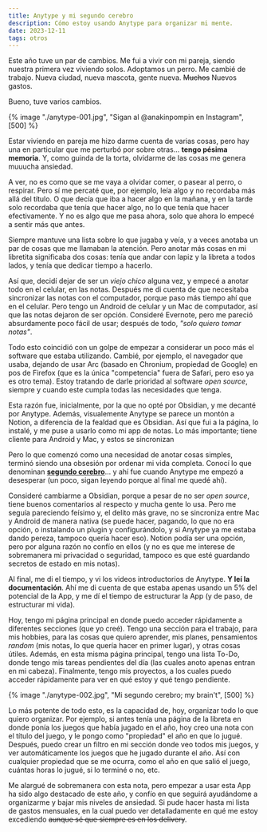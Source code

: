 ```yaml
---
title: Anytype y mi segundo cerebro
description: Cómo estoy usando Anytype para organizar mi mente.
date: 2023-12-11
tags: otros
---
```

Este año tuve un par de cambios. Me fui a vivir con mi pareja, siendo nuestra primera vez viviendo solos. Adoptamos un perro. Me cambié de trabajo. Nueva ciudad, nueva mascota, gente nueva. ~~Muchos~~ Nuevos gastos. 

Bueno, tuve varios cambios.

{% image "./anytype-001.jpg", "Sigan al @anakinpompin en Instagram", [500] %}

Estar viviendo en pareja me hizo darme cuenta de varias cosas, pero hay una en particular que me perturbó por sobre otras... **tengo pésima memoria**. Y, como guinda de la torta, olvidarme de las cosas me genera muuucha ansiedad.

A ver, no es como que se me vaya a olvidar comer, o pasear al perro, o respirar. Pero sí me percaté que, por ejemplo, leía algo y no recordaba más allá del título. O que decía que iba a hacer algo en la mañana, y en la tarde solo recordaba que tenía que hacer algo, no lo que tenía que hacer efectivamente. Y no es algo que me pasa ahora, solo que ahora lo empecé a sentir más que antes.

Siempre mantuve una lista sobre lo que jugaba y veía, y a veces anotaba un par de cosas que me llamaban la atención. Pero anotar más cosas en mi libretita significaba dos cosas: tenía que andar con lapiz y la libreta a todos lados, y tenía que dedicar tiempo a hacerlo.

Así que, decidí dejar de ser un *viejo chico* alguna vez, y empecé a anotar todo en el celular, en las notas. Después me di cuenta de que necesitaba sincronizar las notas con el computador, porque paso más tiempo ahí que en el celular. Pero tengo un Android de celular y un Mac de computador, así que las notas dejaron de ser opción. Consideré Evernote, pero me pareció absurdamente poco fácil de usar; después de todo, *"solo quiero tomar notas"*.

Todo esto coincidió con un golpe de empezar a considerar un poco más el software que estaba utilizando. Cambié, por ejemplo, el navegador que usaba, dejando de usar Arc (basado en Chronium, propiedad de Google) en pos de Firefox (que es la única "competencia" fuera de Safari, pero eso ya es otro tema). Estoy tratando de darle prioridad al software *open source*, siempre y cuando este cumpla todas las necesidades que tenga.

Esta razón fue, inicialmente, por la que no opté por Obsidian, y me decanté por Anytype. Además, visualemente Anytype se parece un montón a Notion, a diferencia de la fealdad que es Obsidian. Así que fui a la página, lo instalé, y me puse a usarlo como mi app de notas. Lo más importante; tiene cliente para Android y Mac, y estos se sincronizan

Pero lo que comenzó como una necesidad de anotar cosas simples, terminó siendo una obsesión por ordenar mi vida completa. Conocí lo que denominan [**segundo cerebro**](https://www.youtube.com/watch?v=WqKluXIra70)... y ahí fue cuando Anytype me empezó a desesperar (un poco, sigan leyendo porque al final me quedé ahí).

Consideré cambiarme a Obsidian, porque a pesar de no ser *open source*, tiene buenos comentarios al respecto y mucha gente lo usa. Pero me seguía pareciendo feísimo y, el delito más grave, no se sincroniza entre Mac y Android de manera nativa (se puede hacer, pagando, lo que no era opción, o instalando un plugin y configurándolo, y si Anytype ya me estaba dando pereza, tampoco quería hacer eso). Notion podía ser una opción, pero por alguna razón no confío en ellos (y no es que me interese de sobremanera mi privacidad o seguridad, tampoco es que esté guardando secretos de estado en mis notas).

Al final, me di el tiempo, y vi los videos introductorios de Anytype. **Y leí la documentación**. Ahí me di cuenta de que estaba apenas usando un 5% del potencial de la App, y me dí el tiempo de estructurar la App (y de paso, de estructurar mi vida).

Hoy, tengo mi página principal en donde puedo acceder rápidamente a diferentes secciones (que yo creé). Tengo una sección para el trabajo, para mis hobbies, para las cosas que quiero aprender, mis planes, pensamientos *random* (mis notas, lo que quería hacer en primer lugar), y otras cosas útiles. Además, en esta misma página principal, tengo una lista To-Do, donde tengo mis tareas pendientes del día (las cuales anoto apenas entran en mi cabeza). Finalmente, tengo mis proyectos, a los cuales puedo acceder rápidamente para ver en qué estoy y qué tengo pendiente.

{% image "./anytype-002.jpg", "Mi segundo cerebro; my brain't", [500] %}

Lo más potente de todo esto, es la capacidad de, hoy, organizar todo lo que quiero organizar. Por ejemplo, si antes tenía una página de la libreta en donde ponía los juegos que había jugado en el año, hoy creo una nota con el título del juego, y le pongo como "propiedad" el año en que lo jugué. Después, puedo crear un filtro en mi sección donde veo todos mis juegos, y ver automáticamente los juegos que he jugado durante el año. Así con cualquier propiedad que se me ocurra, como el año en que salió el juego, cuántas horas lo jugué, si lo terminé o no, etc.

Me alargué de sobremanera con esta nota, pero empezar a usar esta App ha sido algo destacado de este año, y confío en que seguirá ayudándome a organizarme y bajar mis niveles de ansiedad. Si pude hacer hasta mi lista de gastos mensuales, en la cual puedo ver detalladamente en qué me estoy excediendo ~~aunque sé que siempre es en los delivery~~.